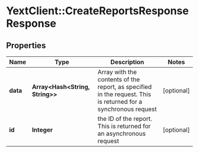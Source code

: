 # YextClient::CreateReportsResponseResponse

## Properties
Name | Type | Description | Notes
------------ | ------------- | ------------- | -------------
**data** | **Array&lt;Hash&lt;String, String&gt;&gt;** | Array with the contents of the report, as specified in the request. This is returned for a synchronous request | [optional] 
**id** | **Integer** | the ID of the report. This is returned for an asynchronous request | [optional] 


